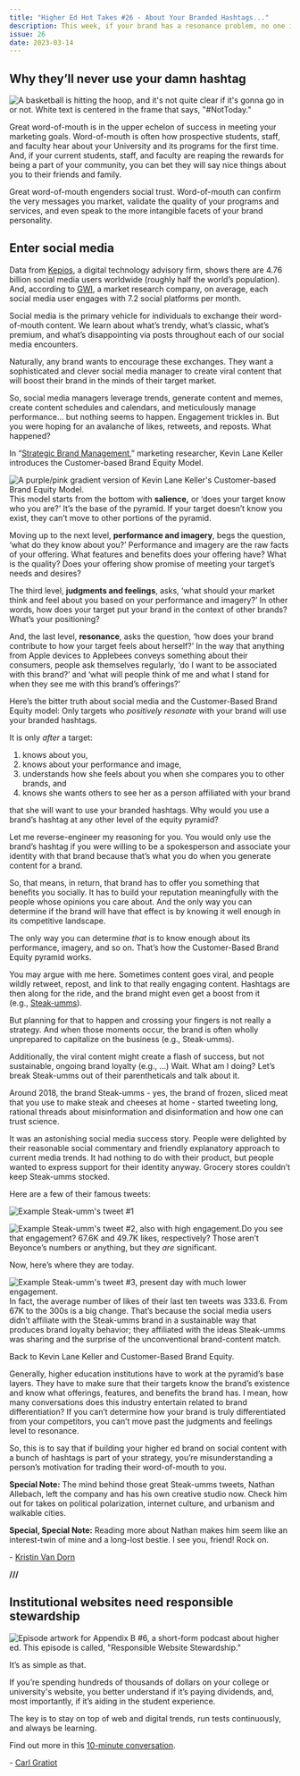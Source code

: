 ```yaml
---
title: "Higher Ed Hot Takes #26 - About Your Branded Hashtags..."
description: This week, if your brand has a resonance problem, no one is gonna use the hashtag.
issue: 26
date: 2023-03-14
---
```


## Why they’ll never use your damn hashtag

![A basketball is hitting the hoop, and it's not quite clear if it's gonna go in or not. White text is centered in the frame that says, "#NotToday."](https://buttondown-attachments.s3.us-west-2.amazonaws.com/images/4098e506-b5e5-4788-9a7e-0653b1e9b214.png)

Great word-of-mouth is in the upper echelon of success in meeting your marketing goals. Word-of-mouth is often how prospective students, staff, and faculty hear about your University and its programs for the first time. And, if your current students, staff, and faculty are reaping the rewards for being a part of your community, you can bet they will say nice things about you to their friends and family.

Great word-of-mouth engenders social trust. Word-of-mouth can confirm the very messages you market, validate the quality of your programs and services, and even speak to the more intangible facets of your brand personality.

Enter social media
------------------

Data from [Kepios](https://kepios.com/), a digital technology advisory firm, shows there are 4.76 billion social media users worldwide (roughly half the world’s population). And, according to [GWI](https://www.gwi.com/), a market research company, on average, each social media user engages with 7.2 social platforms per month.

Social media is the primary vehicle for individuals to exchange their word-of-mouth content. We learn about what’s trendy, what’s classic, what’s premium, and what’s disappointing via posts throughout each of our social media encounters.

Naturally, any brand wants to encourage these exchanges. They want a sophisticated and clever social media manager to create viral content that will boost their brand in the minds of their target market.

So, social media managers leverage trends, generate content and memes, create content schedules and calendars, and meticulously manage performance… but nothing seems to happen. Engagement trickles in. But you were hoping for an avalanche of likes, retweets, and reposts. What happened?  

In “[Strategic Brand Management](https://www.biblio.com/strategic-brand-management-by-keller-kevin-lane/work/265732),” marketing researcher, Kevin Lane Keller introduces the Customer-based Brand Equity Model.

![A purple/pink gradient version of Kevin Lane Keller's Customer-based Brand Equity Model. ](https://buttondown-attachments.s3.us-west-2.amazonaws.com/images/2b92a1dc-ce82-4301-a731-0041e4db1cea.png)This model starts from the bottom with **salience,** or ‘does your target know who you are?’ It’s the base of the pyramid. If your target doesn’t know you exist, they can’t move to other portions of the pyramid.

Moving up to the next level, **performance and imagery**, begs the question, ‘what do they know about you?’ Performance and imagery are the raw facts of your offering. What features and benefits does your offering have? What is the quality? Does your offering show promise of meeting your target’s needs and desires?

The third level, **judgments and feelings**, asks, ‘what should your market think and feel about you based on your performance and imagery?’ In other words, how does your target put your brand in the context of other brands? What’s your positioning?

And, the last level, **resonance**, asks the question, ‘how does your brand contribute to how your target feels about herself?’ In the way that anything from Apple devices to Applebees conveys something about their consumers, people ask themselves regularly, ‘do I want to be associated with this brand?’ and ‘what will people think of me and what I stand for when they see me with this brand’s offerings?’

Here’s the bitter truth about social media and the Customer-Based Brand Equity model: Only targets who _positively resonate_ with your brand will use your branded hashtags.

It is only _after_ a target:

1. knows about you,
2. knows about your performance and image,
3. understands how she feels about you when she compares you to other brands, and
4. knows she wants others to see her as a person affiliated with your brand

that she will want to use your branded hashtags. Why would you use a brand’s hashtag at any other level of the equity pyramid?

Let me reverse-engineer my reasoning for you. You would only use the brand’s hashtag if you were willing to be a spokesperson and associate your identity with that brand because that’s what you do when you generate content for a brand.

So, that means, in return, that brand has to offer you something that benefits you socially. It has to build your reputation meaningfully with the people whose opinions you care about. And the only way you can determine if the brand will have that effect is by knowing it well enough in its competitive landscape.

The only way you can determine _that_ is to know enough about its performance, imagery, and so on. That’s how the Customer-Based Brand Equity pyramid works.

You may argue with me here. Sometimes content goes viral, and people wildly retweet, repost, and link to that really engaging content. Hashtags are then along for the ride, and the brand might even get a boost from it (e.g., [Steak-umms](https://www.forbes.com/sites/danidiplacido/2020/04/15/does-steak-umm-represent-the-next-mutation-of-brand-twitter/?sh=1d173b8110b7)).

But planning for that to happen and crossing your fingers is not really a strategy. And when those moments occur, the brand is often wholly unprepared to capitalize on the business (e.g., Steak-umms).

Additionally, the viral content might create a flash of success, but not sustainable, ongoing brand loyalty (e.g., …) Wait. What am I doing? Let’s break Steak-umms out of their parentheticals and talk about it.

Around 2018, the brand Steak-umms - yes, the brand of frozen, sliced meat that you use to make steak and cheeses at home - started tweeting long, rational threads about misinformation and disinformation and how one can trust science.

It was an astonishing social media success story. People were delighted by their reasonable social commentary and friendly explanatory approach to current media trends. It had nothing to do with their product, but people wanted to express support for their identity anyway. Grocery stores couldn’t keep Steak-umms stocked.

Here are a few of their famous tweets:

![Example Steak-umm's tweet #1](https://buttondown-attachments.s3.us-west-2.amazonaws.com/images/35f6d851-b848-417d-b942-27f6166ad3dc.png)

![Example Steak-umm's tweet #2, also with high engagement.](https://buttondown-attachments.s3.us-west-2.amazonaws.com/images/0aaa76cb-631f-45c6-a49b-89f37d13190c.png)Do you see that engagement? 67.6K and 49.7K likes, respectively? Those aren’t Beyonce’s numbers or anything, but they _are_ significant.

Now, here’s where they are today.

![Example Steak-umm's tweet #3, present day with much lower engagement.](https://buttondown-attachments.s3.us-west-2.amazonaws.com/images/7ef54218-5f7e-4510-922b-8df9c680fa7c.png)In fact, the average number of likes of their last ten tweets was 333.6. From 67K to the 300s is a big change. That’s because the social media users didn’t affiliate with the Steak-umms brand in a sustainable way that produces brand loyalty behavior; they affiliated with the ideas Steak-umms was sharing and the surprise of the unconventional brand-content match.

Back to Kevin Lane Keller and Customer-Based Brand Equity.

Generally, higher education institutions have to work at the pyramid’s base layers. They have to make sure that their targets know the brand’s existence and know what offerings, features, and benefits the brand has. I mean, how many conversations does this industry entertain related to brand differentiation? If you can’t determine how your brand is truly differentiated from your competitors, you can’t move past the judgments and feelings level to resonance.

So, this is to say that if building your higher ed brand on social content with a bunch of hashtags is part of your strategy, you’re misunderstanding a person’s motivation for trading their word-of-mouth to you.

**Special Note:** The mind behind those great Steak-umms tweets, Nathan Allebach, left the company and has his own creative studio now. Check him out for takes on political polarization, internet culture, and urbanism and walkable cities.

**Special, Special Note:** Reading more about Nathan makes him seem like an interest-twin of mine and a long-lost bestie. I see you, friend! Rock on.

\- [Kristin Van Dorn](https://twitter.com/yossariansghost)

**///**

## Institutional websites need responsible stewardship

![Episode artwork for Appendix B #6, a short-form podcast about higher ed. This episode is called, "Responsible Website Stewardship."](https://buttondown-attachments.s3.us-west-2.amazonaws.com/images/973686e8-8978-469c-a41e-bf3ad4e87096.png)

It’s as simple as that.

If you’re spending hundreds of thousands of dollars on your college or university's website, you better understand if it’s paying dividends, and, most importantly, if it’s aiding in the student experience.

The key is to stay on top of web and digital trends, run tests continuously, and always be learning.

Find out more in this [10-minute conversation](https://bravery.co/podcast/responsible-stewardship/).

\- [Carl Gratiot](https://linkedin.com/in/carlgratiot)
